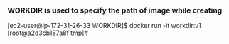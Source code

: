 ### WORKDIR is used to specify the path of image while creating

[ec2-user@ip-172-31-26-33 WORKDIR]$ docker run -it workdir:v1
[root@a2d3cb187a8f tmp]#
